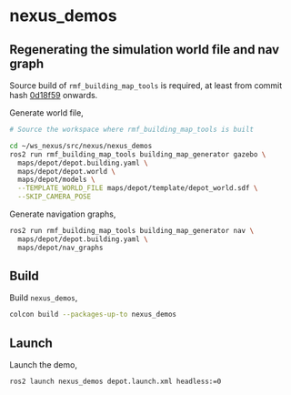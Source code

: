 # nexus_demos

## Regenerating the simulation world file and nav graph

Source build of `rmf_building_map_tools` is required, at least from commit hash [0d18f59](https://github.com/open-rmf/rmf_traffic_editor/tree/0d18f593356fa2e4de0dbfa297ae1fba66b8e101) onwards.

Generate world file,

```bash
# Source the workspace where rmf_building_map_tools is built

cd ~/ws_nexus/src/nexus/nexus_demos
ros2 run rmf_building_map_tools building_map_generator gazebo \
  maps/depot/depot.building.yaml \
  maps/depot/depot.world \
  maps/depot/models \
  --TEMPLATE_WORLD_FILE maps/depot/template/depot_world.sdf \
  --SKIP_CAMERA_POSE
```

Generate navigation graphs,

```bash
ros2 run rmf_building_map_tools building_map_generator nav \
  maps/depot/depot.building.yaml \
  maps/depot/nav_graphs
```

## Build

Build `nexus_demos`,

```bash
colcon build --packages-up-to nexus_demos
```

## Launch

Launch the demo,

```bash
ros2 launch nexus_demos depot.launch.xml headless:=0
```
